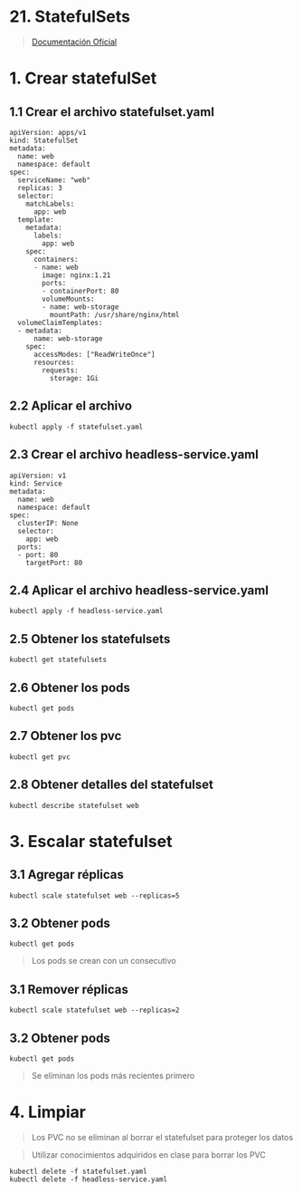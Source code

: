 # 21. StatefulSets <!-- omit in toc -->

> [Documentación Oficial](https://kubernetes.io/docs/concepts/workloads/controllers/statefulset/)

# 1. Crear statefulSet

## 1.1 Crear el archivo statefulset.yaml
```
apiVersion: apps/v1
kind: StatefulSet
metadata:
  name: web
  namespace: default
spec:
  serviceName: "web"
  replicas: 3
  selector:
    matchLabels:
      app: web
  template:
    metadata:
      labels:
        app: web
    spec:
      containers:
      - name: web
        image: nginx:1.21
        ports:
        - containerPort: 80
        volumeMounts:
        - name: web-storage
          mountPath: /usr/share/nginx/html
  volumeClaimTemplates:
  - metadata:
      name: web-storage
    spec:
      accessModes: ["ReadWriteOnce"]
      resources:
        requests:
          storage: 1Gi

```

## 2.2 Aplicar el archivo
```
kubectl apply -f statefulset.yaml
```

## 2.3 Crear el archivo headless-service.yaml
```
apiVersion: v1
kind: Service
metadata:
  name: web
  namespace: default
spec:
  clusterIP: None
  selector:
    app: web
  ports:
  - port: 80
    targetPort: 80

```

## 2.4 Aplicar el archivo headless-service.yaml
```
kubectl apply -f headless-service.yaml
```

## 2.5 Obtener los statefulsets
```
kubectl get statefulsets
```

## 2.6 Obtener los pods
```
kubectl get pods
```

## 2.7 Obtener los pvc
```
kubectl get pvc
```

## 2.8 Obtener detalles del statefulset
```
kubectl describe statefulset web
```

# 3. Escalar statefulset

## 3.1 Agregar réplicas
```
kubectl scale statefulset web --replicas=5
```

## 3.2 Obtener pods
```
kubectl get pods
```
> Los pods se crean con un consecutivo

## 3.1 Remover réplicas
```
kubectl scale statefulset web --replicas=2
```

## 3.2 Obtener pods
```
kubectl get pods
```
> Se eliminan los pods más recientes primero

# 4. Limpiar
> Los PVC no se eliminan al borrar el statefulset para proteger los datos

> Utilizar conocimientos adquiridos en clase para borrar los PVC
```
kubectl delete -f statefulset.yaml
kubectl delete -f headless-service.yaml
```
